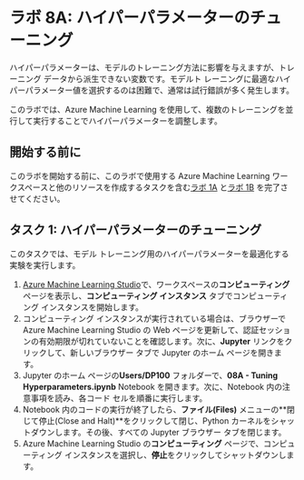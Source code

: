 ﻿# ラボ 8A: ハイパーパラメーターのチューニング

ハイパーパラメーターは、モデルのトレーニング方法に影響を与えますが、トレーニング データから派生できない変数です。モデルト レーニングに最適なハイパーパラメーター値を選択するのは困難で、通常は試行錯誤が多く発生します。

このラボでは、Azure Machine Learning を使用して、複数のトレーニングを並行して実行することでハイパーパラメーターを調整します。

## 開始する前に

このラボを開始する前に、このラボで使用する Azure Machine Learning ワークスペースと他のリソースを作成するタスクを含む[ラボ 1A](Lab01A.md) と[ラボ 1B](Lab01B.md) を完了させてください。

## タスク 1: ハイパーパラメーターのチューニング

このタスクでは、モデル トレーニング用のハイパーパラメーターを最適化する実験を実行します。

1. [Azure Machine Learning Studio](https://ml.azure.com)で、ワークスペースの**コンピューティング** ページを表示し、**コンピューティング インスタンス** タブでコンピューティング インスタンスを開始します。
2. コンピューティング インスタンスが実行されている場合は、ブラウザーで Azure Machine Learning Studio の Web ページを更新して、認証セッションの有効期限が切れていないことを確認します。次に、**Jupyter** リンクをクリックして、新しいブラウザー タブで Jupyter のホーム ページを開きます。
3. Jupyter のホーム ページの**Users/DP100** フォルダーで、**08A - Tuning Hyperparameters.ipynb** Notebook を開きます。次に、Notebook 内の注意事項を読み、各コード セルを順番に実行します。
4. Notebook 内のコードの実行が終了したら、**ファイル(Files)** メニューの**閉じて停止(Close and Halt)**をクリックして閉じ、Python カーネルをシャットダウンします。その後、すべての Jupyter ブラウザー タブを閉じます。
5. Azure Machine Learning Studio の**コンピューティング** ページで、コンピューティング インスタンスを選択し、**停止**をクリックしてシャットダウンします。
